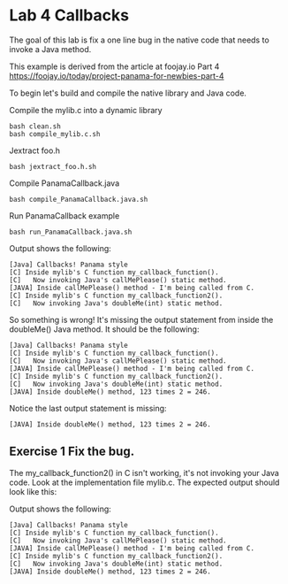 # Lab 4 Callbacks

The goal of this lab is fix a one line bug in the native code that needs to invoke a Java method.

This example is derived from the article at foojay.io Part 4  https://foojay.io/today/project-panama-for-newbies-part-4

To begin let's build and compile the native library and Java code.  

Compile the mylib.c into a dynamic library
```shell
bash clean.sh
bash compile_mylib.c.sh
```
Jextract foo.h 
```shell
bash jextract_foo.h.sh
```
Compile PanamaCallback.java 
```shell
bash compile_PanamaCallback.java.sh
```

Run PanamaCallback example
```shell
bash run_PanamaCallback.java.sh
```
Output shows the following:

```text
[Java] Callbacks! Panama style
[C] Inside mylib's C function my_callback_function().
[C]   Now invoking Java's callMePlease() static method.
[JAVA] Inside callMePlease() method - I'm being called from C.
[C] Inside mylib's C function my_callback_function2().
[C]   Now invoking Java's doubleMe(int) static method.
```

So something is wrong! It's missing the output statement from inside the doubleMe() Java method. It should be the following:

```text
[Java] Callbacks! Panama style
[C] Inside mylib's C function my_callback_function().
[C]   Now invoking Java's callMePlease() static method.
[JAVA] Inside callMePlease() method - I'm being called from C.
[C] Inside mylib's C function my_callback_function2().
[C]   Now invoking Java's doubleMe(int) static method.
[JAVA] Inside doubleMe() method, 123 times 2 = 246.
```
Notice the last output statement is missing:
```text
[JAVA] Inside doubleMe() method, 123 times 2 = 246.
```

## Exercise 1 Fix the bug.
The my_callback_function2() in C isn't working, it's not invoking your Java code. Look at the implementation file mylib.c.
 The expected output should look like this:

Output shows the following:

```text
[Java] Callbacks! Panama style
[C] Inside mylib's C function my_callback_function().
[C]   Now invoking Java's callMePlease() static method.
[JAVA] Inside callMePlease() method - I'm being called from C.
[C] Inside mylib's C function my_callback_function2().
[C]   Now invoking Java's doubleMe(int) static method.
[JAVA] Inside doubleMe() method, 123 times 2 = 246.
```